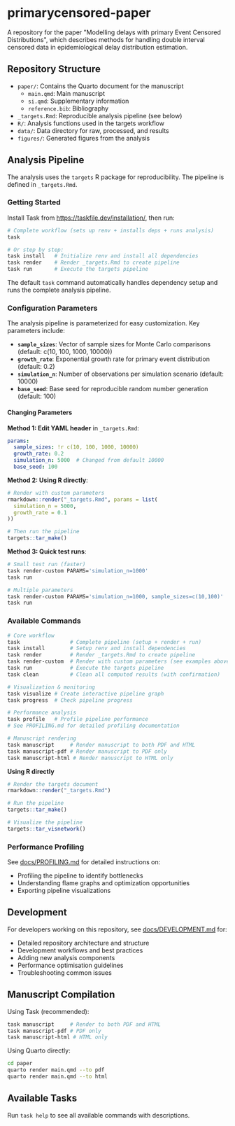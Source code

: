 # primarycensored-paper

A repository for the paper "Modelling delays with primary Event Censored Distributions", which describes methods for handling double interval censored data in epidemiological delay distribution estimation.

## Repository Structure

- `paper/`: Contains the Quarto document for the manuscript
  - `main.qmd`: Main manuscript
  - `si.qmd`: Supplementary information
  - `reference.bib`: Bibliography
- `_targets.Rmd`: Reproducible analysis pipeline (see below)
- `R/`: Analysis functions used in the targets workflow
- `data/`: Data directory for raw, processed, and results
- `figures/`: Generated figures from the analysis

## Analysis Pipeline

The analysis uses the `targets` R package for reproducibility. The pipeline is defined in `_targets.Rmd`.

### Getting Started

Install Task from https://taskfile.dev/installation/, then run:

```bash
# Complete workflow (sets up renv + installs deps + runs analysis)
task

# Or step by step:
task install   # Initialize renv and install all dependencies
task render    # Render _targets.Rmd to create pipeline
task run       # Execute the targets pipeline
```

The default `task` command automatically handles dependency setup and runs the complete analysis pipeline.

### Configuration Parameters

The analysis pipeline is parameterized for easy customization. Key parameters include:

- **`sample_sizes`**: Vector of sample sizes for Monte Carlo comparisons (default: c(10, 100, 1000, 10000))
- **`growth_rate`**: Exponential growth rate for primary event distribution (default: 0.2)
- **`simulation_n`**: Number of observations per simulation scenario (default: 10000)
- **`base_seed`**: Base seed for reproducible random number generation (default: 100)

#### Changing Parameters

**Method 1: Edit YAML header** in `_targets.Rmd`:
```yaml
params:
  sample_sizes: !r c(10, 100, 1000, 10000)
  growth_rate: 0.2
  simulation_n: 5000  # Changed from default 10000
  base_seed: 100
```

**Method 2: Using R directly**:
```r
# Render with custom parameters
rmarkdown::render("_targets.Rmd", params = list(
  simulation_n = 5000,
  growth_rate = 0.1
))

# Then run the pipeline
targets::tar_make()
```

**Method 3: Quick test runs**:
```bash
# Small test run (faster)
task render-custom PARAMS='simulation_n=1000'
task run

# Multiple parameters
task render-custom PARAMS='simulation_n=1000, sample_sizes=c(10,100)'
task run
```

### Available Commands

```bash
# Core workflow
task                # Complete pipeline (setup + render + run)
task install        # Setup renv and install dependencies
task render         # Render _targets.Rmd to create pipeline
task render-custom  # Render with custom parameters (see examples above)
task run            # Execute the targets pipeline
task clean          # Clean all computed results (with confirmation)

# Visualization & monitoring
task visualize # Create interactive pipeline graph
task progress  # Check pipeline progress

# Performance analysis
task profile   # Profile pipeline performance
# See PROFILING.md for detailed profiling documentation

# Manuscript rendering
task manuscript     # Render manuscript to both PDF and HTML
task manuscript-pdf # Render manuscript to PDF only
task manuscript-html # Render manuscript to HTML only
```

**Using R directly**

```r
# Render the targets document
rmarkdown::render("_targets.Rmd")

# Run the pipeline
targets::tar_make()

# Visualize the pipeline
targets::tar_visnetwork()
```

### Performance Profiling

See [docs/PROFILING.md](docs/PROFILING.md) for detailed instructions on:
- Profiling the pipeline to identify bottlenecks
- Understanding flame graphs and optimization opportunities
- Exporting pipeline visualizations

## Development

For developers working on this repository, see [docs/DEVELOPMENT.md](docs/DEVELOPMENT.md) for:
- Detailed repository architecture and structure
- Development workflows and best practices
- Adding new analysis components
- Performance optimisation guidelines
- Troubleshooting common issues

## Manuscript Compilation

Using Task (recommended):

```bash
task manuscript     # Render to both PDF and HTML
task manuscript-pdf # PDF only
task manuscript-html # HTML only
```

Using Quarto directly:

```bash
cd paper
quarto render main.qmd --to pdf
quarto render main.qmd --to html
```

## Available Tasks

Run `task help` to see all available commands with descriptions.
